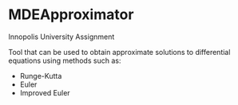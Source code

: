 # MDEApproximator

Innopolis University Assignment

Tool that can be used to obtain approximate solutions to differential equations using methods such as:
* Runge-Kutta
* Euler
* Improved Euler
